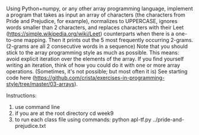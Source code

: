 Using Python+numpy, or any other array programming language, implement a program that takes as input an array of characters (the characters from Pride and Prejudice, for example), normalizes to UPPERCASE, ignores words smaller than 2 characters, and replaces characters with their Leet (https://simple.wikipedia.org/wiki/Leet) counterparts when there is a one-to-one mapping. Then it prints out the 5 most frequently occurring 2-grams. (2-grams are all 2 consecutive words in a sequence) Note that you should stick to the array programming style as much as possible. This means: avoid explicit iteration over the elements of the array. If you find yourself writing an iteration, think of how you could do it with one or more array operations. (Sometimes, it's not possible; but most often it is)
See starting code here (https://github.com/crista/exercises-in-programming-style/tree/master/03-arrays). 



Instructions:
1. use command line
2. if you are at the root directory
    cd week9
3. to run each class file using commands:
    python apl-tf.py ../pride-and-prejudice.txt

